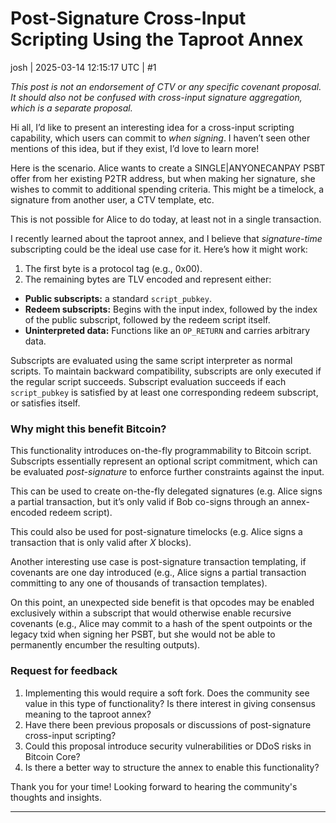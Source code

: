 # Post-Signature Cross-Input Scripting Using the Taproot Annex

josh | 2025-03-14 12:15:17 UTC | #1

*This post is not an endorsement of CTV or any specific covenant proposal. It should also not be confused with cross-input signature aggregation, which is a separate proposal.*

Hi all, I’d like to present an interesting idea for a cross-input scripting capability, which users can commit to *when signing*. I haven’t seen other mentions of this idea, but if they exist, I’d love to learn more!

Here is the scenario. Alice wants to create a SINGLE|ANYONECANPAY PSBT offer from her existing P2TR address, but when making her signature, she wishes to commit to additional spending criteria. This might be a timelock, a signature from another user, a CTV template, etc.

This is not possible for Alice to do today, at least not in a single transaction.

I recently learned about the taproot annex, and I believe that *signature-time* subscripting could be the ideal use case for it. Here’s how it might work:

1. The first byte is a protocol tag (e.g., 0x00).
2. The remaining bytes are TLV encoded and represent either:

* **Public subscripts:** a standard `script_pubkey`.
* **Redeem subscripts:** Begins with the input index, followed by the index of the public subscript, followed by the redeem script itself.
* **Uninterpreted data:** Functions like an `OP_RETURN` and carries arbitrary data.

Subscripts are evaluated using the same script interpreter as normal scripts. To maintain backward compatibility, subscripts are only executed if the regular script succeeds. Subscript evaluation succeeds if each `script_pubkey` is satisfied by at least one corresponding redeem subscript, or satisfies itself.

### Why might this benefit Bitcoin?

This functionality introduces on-the-fly programmability to Bitcoin script. Subscripts essentially represent an optional script commitment, which can be evaluated *post-signature* to enforce further constraints against the input.

This can be used to create on-the-fly delegated signatures (e.g. Alice signs a partial transaction, but it’s only valid if Bob co-signs through an annex-encoded redeem script).

This could also be used for post-signature timelocks (e.g. Alice signs a transaction that is only valid after $X$ blocks).

Another interesting use case is post-signature transaction templating, if covenants are one day introduced (e.g., Alice signs a partial transaction committing to any one of thousands of transaction templates).

On this point, an unexpected side benefit is that opcodes may be enabled exclusively within a subscript that would otherwise enable recursive covenants (e.g., Alice may commit to a hash of the spent outpoints or the legacy txid when signing her PSBT, but she would not be able to permanently encumber the resulting outputs).

### Request for feedback

1. Implementing this would require a soft fork. Does the community see value in this type of functionality? Is there interest in giving consensus meaning to the taproot annex?
2. Have there been previous proposals or discussions of post-signature cross-input scripting?
3. Could this proposal introduce security vulnerabilities or DDoS risks in Bitcoin Core?
4. Is there a better way to structure the annex to enable this functionality?

Thank you for your time! Looking forward to hearing the community's thoughts and insights.

-------------------------

